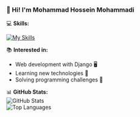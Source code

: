 ### 👋 Hi! I'm Mohammad Hossein Mohammadi

💻 **Skills:** 

[![My Skills](https://skillicons.dev/icons?i=py,django,linux,git,postgres,pycharm)](https://skillicons.dev)


📚 **Interested in:**  
- Web development with Django 🖥️  
- Learning new technologies 📖  
- Solving programming challenges 🎯  

📊 **GitHub Stats:**  
![GitHub Stats](https://github-readme-stats.vercel.app/api?username=MohammadHossein007&show_icons=true&theme=dark)  
![Top Languages](https://github-readme-stats.vercel.app/api/top-langs/?username=MohammadHossein007&layout=compact&theme=dark)  
